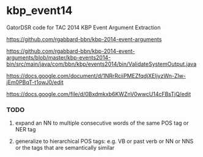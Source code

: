 kbp_event14
===========

GatorDSR code for TAC 2014 KBP Event Argument Extraction

https://github.com/rgabbard-bbn/kbp-2014-event-arguments

https://github.com/rgabbard-bbn/kbp-2014-event-arguments/blob/master/kbp-events2014-bin/src/main/java/com/bbn/kbp/events2014/bin/ValidateSystemOutput.java

https://docs.google.com/document/d/1NRrRciiPMEZfqdjXEljyzWn-Zlw-jEm0PBqT-t1owJ0/edit

https://docs.google.com/file/d/0Bxdmkxb6KWZnV0wwcU14cFBsTjQ/edit

### TODO

  1. expand an NN to multiple consecutive words of the same POS tag or NER tag
  
  2. generalize to hierarchical POS tags: e.g. VB or past verb or NN or NNS or the tags that are semantically similar

